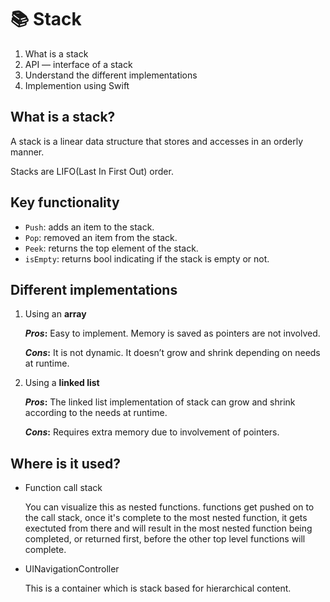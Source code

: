# :books: Stack

1. What is a stack
2. API — interface of a stack
3. Understand the different implementations
5. Implemention using Swift

## What is a stack?

A stack is a linear data structure that stores and accesses in an orderly manner.

Stacks are LIFO(Last In First Out) order.

## Key functionality

- `Push`: adds an item to the stack.
- `Pop`: removed an item from the stack.
- `Peek`: returns the top element of the stack.
- `isEmpty`: returns bool indicating if the stack is empty or not.

## Different implementations

1. Using an **array**

    ***Pros*:** Easy to implement. Memory is saved as pointers are not involved.

    ***Cons*:** It is not dynamic. It doesn’t grow and shrink depending on needs at runtime.

2. Using a **linked list**

    ***Pros*:** The linked list implementation of stack can grow and shrink according to the needs at runtime.

    ***Cons*:** Requires extra memory due to involvement of pointers.

## Where is it used?

- Function call stack

    You can visualize this as nested functions. functions get pushed on to the call stack, once it's complete to the most nested function, it gets exectuted from there and will result in the most nested function being completed, or returned first, before the other top level functions will complete.

- UINavigationController

    This is a container which is stack based for hierarchical content.

